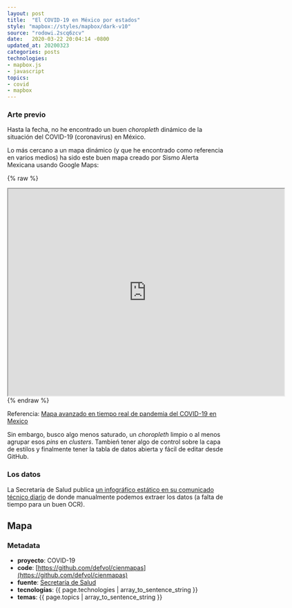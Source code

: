 ```yaml
---
layout: post
title:  "El COVID-19 en México por estados"
style: "mapbox://styles/mapbox/dark-v10"
source: "rodowi.2scq6zcv"
date:   2020-03-22 20:04:14 -0800
updated_at: 20200323
categories: posts
technologies:
- mapbox.js
- javascript
topics:
- covid
- mapbox
---
```


### Arte previo

Hasta la fecha, no he encontrado un buen _choropleth_ dinámico
de la situación del COVID-19 (coronavirus) en México.

Lo más cercano a un mapa dinámico (y que he encontrado como referencia
en varios medios) ha sido este buen mapa creado por Sismo Alerta
Mexicana usando Google Maps:

{% raw %}
<iframe src="https://www.google.com/maps/d/embed?mid=1-XnTNpU7R4XiVewJh_nwcpUrtGgd4gwu" width="640" height="480"></iframe>
{% endraw %}

Referencia: [Mapa avanzado en tiempo real de pandemia del COVID-19 en Mexico](https://www.google.com/maps/d/u/0/viewer?mid=1-XnTNpU7R4XiVewJh_nwcpUrtGgd4gwu&shorturl=1&ll=23.94570947621723%2C-100.96115414999997&z=5)

Sin embargo, busco algo menos saturado, un _choropleth_ limpio o
al menos agrupar esos _pins_ en _clusters_. Tambień tener algo de
control sobre la capa de estilos y finalmente tener la tabla de datos
abierta y fácil de editar desde GitHub.

### Los datos

La Secretaría de Salud publica [un infográfico estático en su comunicado
técnico diario](https://www.gob.mx/salud/prensa/nuevo-coronavirus-en-el-mundo-covid-19-comunicado-tecnico-diario-238709) de donde manualmente podemos extraer los datos (a falta de tiempo para un buen OCR).

## Mapa

### Metadata

- **proyecto**: COVID-19
- **code**: [https://github.com/defvol/cienmapas](https://github.com/defvol/cienmapas)
- **fuente**: [Secretaría de Salud](https://www.gob.mx/salud/prensa/nuevo-coronavirus-en-el-mundo-covid-19-comunicado-tecnico-diario-238709)
- **tecnologías**: {{ page.technologies | array_to_sentence_string }}
- **temas**: {{ page.topics | array_to_sentence_string }}


